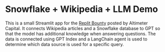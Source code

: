 # Snowflake + Wikipedia + LLM Demo

This is a small Streamlit app for the [Replit Bounty](https://twitter.com/altcap/status/1620446003777404930?s=20) posted by Altimeter Capital. It connects Wikipedia articles and a Snowflake database to GPT so that the model has additional knowledge when answering questions. The data is connected using GPT Index and a LangChain agent is used to determine which data source is used for a specific query.
